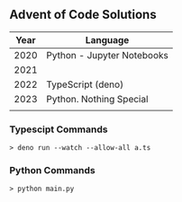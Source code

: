 ## Advent of Code Solutions

| Year | Language                   |
| ---- | -------------------------- |
| 2020 | Python - Jupyter Notebooks |
| 2021 |                            |
| 2022 | TypeScript (deno)          |
| 2023 | Python. Nothing Special    |
|      |                            |

### Typescipt Commands

```
> deno run --watch --allow-all a.ts
```

### Python Commands

```
> python main.py
```
